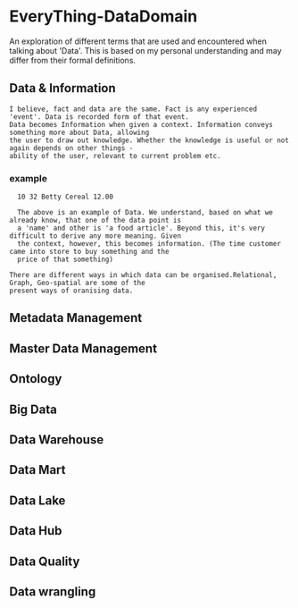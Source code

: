 # EveryThing-DataDomain

An exploration of different terms that are used and encountered when talking about 'Data'. This is based on my personal understanding and may differ from their formal definitions.

## Data & Information
    I believe, fact and data are the same. Fact is any experienced 'event'. Data is recorded form of that event. 
    Data becomes Information when given a context. Information conveys something more about Data, allowing 
    the user to draw out knowledge. Whether the knowledge is useful or not again depends on other things - 
    ability of the user, relevant to current problem etc.
    
  ### example
      10 32 Betty Cereal 12.00 
    
      The above is an example of Data. We understand, based on what we already know, that one of the data point is
      a 'name' and other is 'a food article'. Beyond this, it's very difficult to derive any more meaning. Given 
      the context, however, this becomes information. (The time customer came into store to buy something and the 
      price of that something)
    
    There are different ways in which data can be organised.Relational, Graph, Geo-spatial are some of the 
    present ways of oranising data.   
    
## Metadata Management
## Master Data Management
## Ontology
## Big Data
## Data Warehouse
## Data Mart
## Data Lake
## Data Hub
## Data Quality
## Data wrangling
